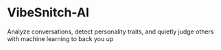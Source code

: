 # VibeSnitch-AI
Analyze conversations, detect personality traits, and quietly judge others with machine learning to back you up
